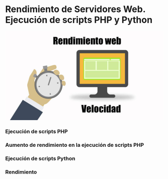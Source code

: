# Rendimiento de Servidores Web. Ejecución de scripts PHP y Python

![Rendimiento](image/Rendimiento.jpg)

### Ejecución de scripts PHP

### Aumento de rendimiento en la ejecución de scripts PHP

### Ejecución de scripts Python

### Rendimiento

